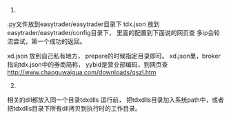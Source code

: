 
1. 
.py文件放到easytrader/easytrader目录下
tdx.json 放到easytrader/easytrader/config目录下， 里面的配置到下面说的网页查
多ip会轮流尝试，第一个成功的返回。

xd.json 放到自己私有地方， prepare的时候指定目录即可。
xd.json里，broker指向tdx.json中的券商简称， yybid是营业部编码，到网页查 http://www.chaoguwaigua.com/downloads/qszl.htm 

2.
相关的dll都放入同一个目录tdxdlls
运行前， 把tdxdlls目录加入系统path中，或者把tdxdlls目录下所有dll拷贝到执行时的工作目录。



